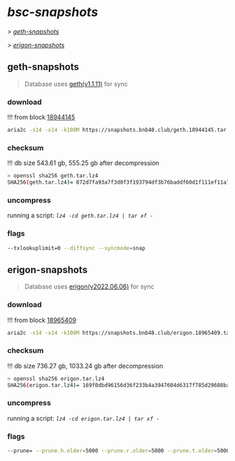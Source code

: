 # *bsc-snapshots*


*\> [geth-snapshots](#geth-snapshots)*

*\> [erigon-snapshots](#erigon-snapshots)*


## geth-snapshots


> Database uses [geth(v1.1.11)](https://github.com/bnb-chain/bsc/releases/tag/v1.1.11) for sync


### download

<!-- begin_geth -->

!!! from block [18944145](https://bscscan.com/block/18944145)
```bash
aria2c -s14 -x14 -k100M https://snapshots.bnb48.club/geth.18944145.tar.lz4 -o geth.tar.lz4
```


### checksum


!!! db size 543.61 gb, 555.25 gb after decompression
```bash
> openssl sha256 geth.tar.lz4
SHA256(geth.tar.lz4)= 872d7fa93a7f3d0f3f193794df3b76baddf60d1f111ef11a7e7c393f0eddb957
```

<!-- end_geth -->

### uncompress


running a script: _`lz4 -cd geth.tar.lz4 | tar xf -`_


### flags


```bash
--txlookuplimit=0 --diffsync --syncmode=snap
```


## erigon-snapshots


> Database uses [erigon(v2022.06.06)](https://github.com/ledgerwatch/erigon/releases/tag/v2022.06.06) for sync


### download

<!-- begin_erigon -->

!!! from block [18965409](https://bscscan.com/block/18965409)
```bash
aria2c -s14 -x14 -k100M https://snapshots.bnb48.club/erigon.18965409.tar.lz4 -o erigon.tar.lz4
```


### checksum


!!! db size 736.27 gb, 1033.24 gb after decompression
```bash
> openssl sha256 erigon.tar.lz4
SHA256(erigon.tar.lz4)= 169f0dbd96156d36f233b4a3947604d6317f785d29608bada1ea6a6b83695a45
```

<!-- end_erigon -->

### uncompress


running a script: _`lz4 -cd erigon.tar.lz4 | tar xf -`_


### flags


```bash
--prune= --prune.h.older=5000 --prune.r.older=5000 --prune.t.older=5000 --prune.c.older=5000
```
